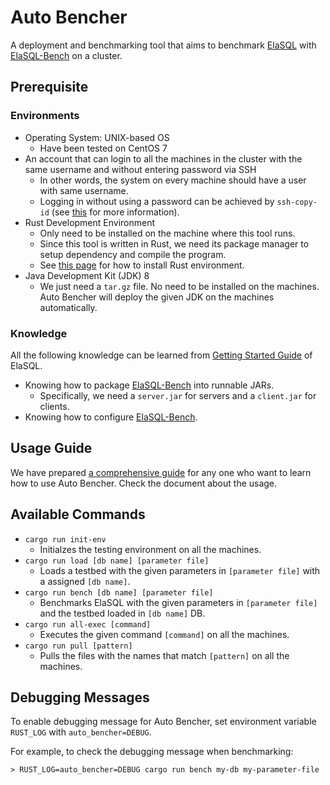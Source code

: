 # Auto Bencher

A deployment and benchmarking tool that aims to benchmark [ElaSQL](https://github.com/elasql/elasql) with [ElaSQL-Bench](https://github.com/elasql/elasqlbench) on a cluster.

## Prerequisite

### Environments

- Operating System: UNIX-based OS
  - Have been tested on CentOS 7
- An account that can login to all the machines in the cluster with the same username and without entering password via SSH
  - In other words, the system on every machine should have a user with same username.
  - Logging in without using a password can be achieved by `ssh-copy-id` (see [this](https://linuxhint.com/use-ssh-copy-id-command/) for more information).
- Rust Development Environment
  - Only need to be installed on the machine where this tool runs.
  - Since this tool is written in Rust, we need its package manager to setup dependency and compile the program.
  - See [this page](https://www.rust-lang.org/tools/install) for how to install Rust environment.
- Java Development Kit (JDK) 8
  - We just need a `tar.gz` file. No need to be installed on the machines. Auto Bencher will deploy the given JDK on the machines automatically.

### Knowledge

All the following knowledge can be learned from [Getting Started Guide](https://github.com/elasql/documentation/blob/master/doc/getting_started.pdf) of ElaSQL.

- Knowing how to package [ElaSQL-Bench](https://github.com/elasql/elasqlbench) into runnable JARs.
  - Specifically, we need a `server.jar` for servers and a `client.jar` for clients.
- Knowing how to configure [ElaSQL-Bench](https://github.com/elasql/elasqlbench).

## Usage Guide

We have prepared [a comprehensive guide](doc/usage-guide.pdf) for any one who want to learn how to use Auto Bencher. Check the document about the usage.

## Available Commands

- `cargo run init-env`
  - Initialzes the testing environment on all the machines.
- `cargo run load [db name] [parameter file]`
  - Loads a testbed with the given parameters in `[parameter file]` with a assigned `[db name]`.
- `cargo run bench [db name] [parameter file]`
  - Benchmarks ElaSQL with the given parameters in `[parameter file]` and the testbed loaded in `[db name]` DB.
- `cargo run all-exec [command]`
  - Executes the given command `[command]` on all the machines.
- `cargo run pull [pattern]`
  - Pulls the files with the names that match `[pattern]` on all the machines.

## Debugging Messages

To enable debugging message for Auto Bencher, set environment variable `RUST_LOG` with `auto_bencher=DEBUG`.

For example, to check the debugging message when benchmarking:

```
> RUST_LOG=auto_bencher=DEBUG cargo run bench my-db my-parameter-file
```
